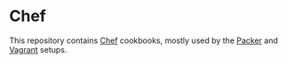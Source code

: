 # Chef

<!-- TODOs
migrate todos
migrate common cookbooks
clean up local cookbooks
samples? (kitchen)

windows firewall enable / disable
windows update configure idempotence
windows autologin
-->

This repository contains [Chef] cookbooks, mostly used by the [Packer] and [Vagrant] setups.

[Chef]: https://www.chef.io/chef/
[Packer]: https://github.com/gusztavvargadr/packer
[Vagrant]: https://github.com/gusztavvargadr/vagrant
